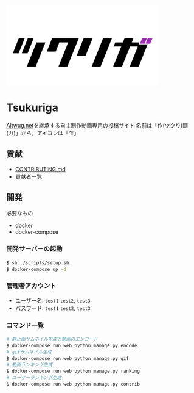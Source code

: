 <img src="web/assets/images/ogp.png" width="400" height="auto"/>

# Tsukuriga
[Altwug.net](https://altwug.net)を継承する自主制作動画専用の投稿サイト
名前は「作\(ツクり\)画(ガ)」から。アイコンは「乍」

## 貢献
* [CONTRIBUTING.md](.github/CONTRIBUTING.md)
* [貢献者一覧](https://github.com/mkizka/tsukuriga/graphs/contributors)

## 開発
必要なもの
* docker
* docker-compose

### 開発サーバーの起動
```bash
$ sh ./scripts/setup.sh
$ docker-compose up -d
```

### 管理者アカウント
* ユーザー名: `test1` `test2`, `test3`
* パスワード: `test1` `test2`, `test3`

### コマンド一覧
```bash
# 静止画サムネイル生成と動画のエンコード
$ docker-compose run web python manage.py encode
# gifサムネイル生成
$ docker-compose run web python manage.py gif
# 動画ランキング生成
$ docker-compose run web python manage.py ranking
# ユーザーランキング生成
$ docker-compose run web python manage.py contrib
```
